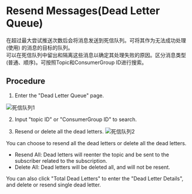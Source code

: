 # Resend Messages(Dead Letter Queue)

在超过最大尝试推送次数后会将消息发送到死信队列。可将其作为无法成功处理 (使用) 的消息的目标的队列。  
可以在死信队列中留出和隔离这些消息以确定其处理失败的原因。区分消息类型(普通、顺序)。可按照Topic和ConsumerGroup ID进行搜索。
## Procedure
1. Enter the "Dead Letter Queue" page.

![死信队列1](https://github.com/jdcloudcom/cn/blob/edit/image/Internet-Middleware/Message-Queue/死信队列-01.png)

2. Input "topic ID" or "ConsumerGroup ID" to search.

3. Resend or delete all the dead letters.
![死信队列2](https://github.com/jdcloudcom/cn/blob/edit/image/Internet-Middleware/Message-Queue/死信队列-02.png)  

You can choose to resend all the dead letters or delete all the dead letters.
- Resend All: Dead letters will reenter the topic and be sent to the subscriber related to the subscription.
- Delete All: Dead letters will be deleted all, and will not be resent.

You can also click "Total Dead Letters" to enter the "Dead Letter Details", and delete or resend single dead letter.
